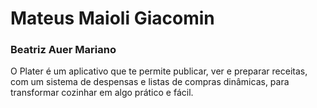 # Mateus Maioli Giacomin

### Beatriz Auer Mariano

O Plater é um aplicativo que te permite publicar, ver e preparar receitas, com um sistema de despensas e listas de compras dinâmicas, para transformar cozinhar em algo prático e fácil.
